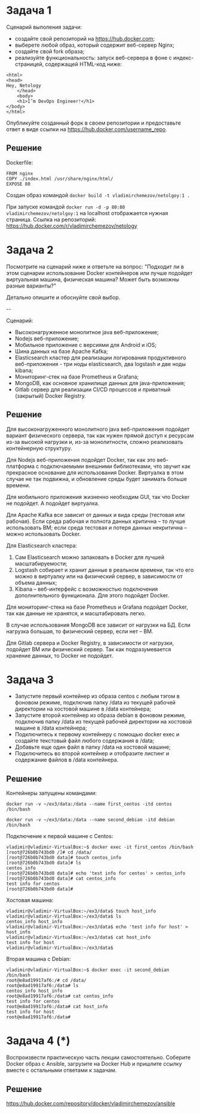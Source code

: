 Задача 1
==
Сценарий выполения задачи:
* создайте свой репозиторий на https://hub.docker.com;
* выберете любой образ, который содержит веб-сервер Nginx;
* создайте свой fork образа;
* реализуйте функциональность: запуск веб-сервера в фоне с индекс-страницей, 
содержащей HTML-код ниже:

```
<html>
<head>
Hey, Netology
    </head>
    <body>
    <h1>I’m DevOps Engineer!</h1>
</body>
</html>
```

Опубликуйте созданный форк в своем репозитории и предоставьте ответ в виде ссылки на
https://hub.docker.com/username_repo.

Решение
--

Dockerfile:
```
FROM nginx
COPY ./index.html /usr/share/nginx/html/
EXPOSE 80
```

Создан образ командой `docker build -t vladimirchemezov/netolgoy:1 .`

При запуске командой `docker run -d -p 80:80 vladimirchemezov/netolgoy:1`
на localhost отображается нужная страница.
Ссылка на репозиторий: https://hub.docker.com/r/vladimirchemezov/netology

Задача 2
==

Посмотрите на сценарий ниже и ответьте на вопрос: "Подходит ли в этом сценарии 
использование Docker контейнеров или лучше подойдет виртуальная машина, 
физическая машина? Может быть возможны разные варианты?"

Детально опишите и обоснуйте свой выбор.

--

Сценарий:
* Высоконагруженное монолитное java веб-приложение;
* Nodejs веб-приложение;
* Мобильное приложение c версиями для Android и iOS;
* Шина данных на базе Apache Kafka;
* Elasticsearch кластер для реализации логирования продуктивного веб-приложения -
три ноды elasticsearch, два logstash и две ноды kibana;
* Мониторинг-стек на базе Prometheus и Grafana;
* MongoDB, как основное хранилище данных для java-приложения;
* Gitlab сервер для реализации CI/CD процессов и приватный (закрытый) Docker Registry.

Решение
--

Для высоконагруженного монолитного java веб-приложения подойдет вариант физического 
сервера, так как нужен прямой доступ к ресурсам из-за высокой нагрузки и, из-за 
монолитности, сложно реализовать контейнерную структуру.

Для Nodejs веб-приложения подойдет Docker, так как это веб-платформа с подключаемыми 
внешними библиотеками, что звучит как прекрасное основание для использования Docker. 
Виртуалка в этом случае не так подвижна, и обновление среды будет занимать больше
времени.

Для мобильного приложения жизненно необходим GUI, так что Docker не подойдет. А 
подойдет виртуалка.

Для Apache Kafka все зависит от данных и вида среды (тестовая или рабочая). 
Если среда рабочая и полнота данных критична – то лучше использовать ВМ; если среда 
тестовая и потеря данных некритична – можно использовать Docker.

Для Elasticsearch кластера:
1. Сам Elasticsearch можно запаковать в Docker для лучшей масштабируемости;
2. Logstash собирает и хранит данные в реальном времени, так что его можно в 
виртуалку или на физический сервер, в зависимости от объема данных;
3. Kibana – веб-интерфейс с возможностью подключения дополнительного функционала.
Для этого подойдет Docker.

Для мониторинг-стека на базе Prometheus и Grafana подойдет Docker, так как данные 
не хранятся, и масштабировать легко.

В случае использования MongoDB все зависит от нагрузки на БД. Если нагрузка большая,
то физический сервер, если нет – ВМ.

Для Gitlab сервера и Docker Registry, в зависимости от нагрузки, подойдет ВМ или 
физический сервер. Так как подразумевается хранение данных, то Docker не подойдет.

Задача 3
==
* Запустите первый контейнер из образа centos c любым тэгом в фоновом режиме, 
подключив папку /data из текущей рабочей директории на хостовой машине в /data 
контейнера;
* Запустите второй контейнер из образа debian в фоновом режиме, подключив папку 
/data из текущей рабочей директории на хостовой машине в /data контейнера;
* Подключитесь к первому контейнеру с помощью docker exec и создайте текстовый 
файл любого содержания в /data;
* Добавьте еще один файл в папку /data на хостовой машине;
* Подключитесь во второй контейнер и отобразите листинг и содержание файлов в /data 
контейнера.

Решение
--
Контейнеры запущены командами:

`docker run -v ~/ex3/data:/data --name first_centos -itd centos /bin/bash`

`docker run -v ~/ex3/data:/data --name second_debian -itd debian /bin/bash`

Подключение к первой машине с Centos:
```
vladimir@vladimir-VirtualBox:~$ docker exec -it first_centos /bin/bash
[root@726b0b743bd0 /]# cd /data/
[root@726b0b743bd0 data]# touch centos_info
[root@726b0b743bd0 data]# ls
centos_info
[root@726b0b743bd0 data]# echo 'test info for centos' > centos_info
[root@726b0b743bd0 data]# cat centos_info
test info for centos
[root@726b0b743bd0 data]#
```
Хостовая машина:
```
vladimir@vladimir-VirtualBox:~/ex3/data$ touch host_info
vladimir@vladimir-VirtualBox:~/ex3/data$ ls
centos_info host_info
vladimir@vladimir-VirtualBox:~/ex3/data$ echo 'test info for host' > host_info
vladimir@vladimir-VirtualBox:~/ex3/data$ cat host_info
test info for host
vladimir@vladimir-VirtualBox:~/ex3/data$
```
Вторая машина с Debian:
```
vladimir@vladimir-VirtualBox:~$ docker exec -it second_debian /bin/bash
root@e8ad19917af6:/# cd /data/
root@e8ad19917af6:/data# ls
centos_info host_info
root@e8ad19917af6:/data# cat centos_info
test info for centos
root@e8ad19917af6:/data# cat host_info
test info for host
root@e8ad19917af6:/data#
```
Задача 4 (*)
==
Воспроизвести практическую часть лекции самостоятельно.
Соберите Docker образ с Ansible, загрузите на Docker Hub и пришлите ссылку вместе 
с остальными ответами к задачам.

Решение
--
https://hub.docker.com/repository/docker/vladimirchemezov/ansible